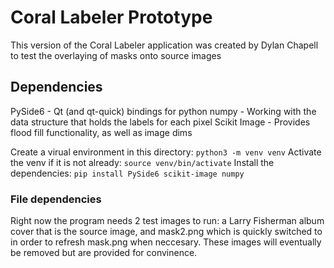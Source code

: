 # Coral Labeler Prototype
This version of the Coral Labeler application was created by Dylan Chapell to 
test the overlaying of masks onto source images

## Dependencies
PySide6 - Qt (and qt-quick) bindings for python
numpy - Working with the data structure that holds the labels for each pixel
Scikit Image - Provides flood fill functionality, as well as image dims

Create a virual environment in this directory:
`python3 -m venv venv`
Activate the venv if it is not already:
`source venv/bin/activate`
Install the dependencies:
`pip install PySide6 scikit-image numpy`

### File dependencies
Right now the program needs 2 test images to run: a Larry Fisherman album cover 
that is the source image, and mask2.png which is quickly switched to in order to
refresh mask.png when neccesary. These images will eventually be removed but are
provided for convinence.